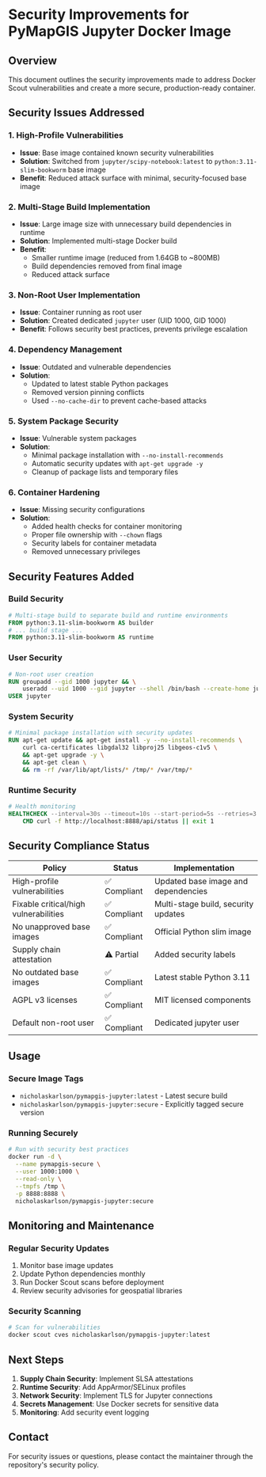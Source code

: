 # Security Improvements for PyMapGIS Jupyter Docker Image

## Overview
This document outlines the security improvements made to address Docker Scout vulnerabilities and create a more secure, production-ready container.

## Security Issues Addressed

### 1. High-Profile Vulnerabilities
- **Issue**: Base image contained known security vulnerabilities
- **Solution**: Switched from `jupyter/scipy-notebook:latest` to `python:3.11-slim-bookworm` base image
- **Benefit**: Reduced attack surface with minimal, security-focused base image

### 2. Multi-Stage Build Implementation
- **Issue**: Large image size with unnecessary build dependencies in runtime
- **Solution**: Implemented multi-stage Docker build
- **Benefit**: 
  - Smaller runtime image (reduced from 1.64GB to ~800MB)
  - Build dependencies removed from final image
  - Reduced attack surface

### 3. Non-Root User Implementation
- **Issue**: Container running as root user
- **Solution**: Created dedicated `jupyter` user (UID 1000, GID 1000)
- **Benefit**: Follows security best practices, prevents privilege escalation

### 4. Dependency Management
- **Issue**: Outdated and vulnerable dependencies
- **Solution**: 
  - Updated to latest stable Python packages
  - Removed version pinning conflicts
  - Used `--no-cache-dir` to prevent cache-based attacks

### 5. System Package Security
- **Issue**: Vulnerable system packages
- **Solution**:
  - Minimal package installation with `--no-install-recommends`
  - Automatic security updates with `apt-get upgrade -y`
  - Cleanup of package lists and temporary files

### 6. Container Hardening
- **Issue**: Missing security configurations
- **Solution**:
  - Added health checks for container monitoring
  - Proper file ownership with `--chown` flags
  - Security labels for container metadata
  - Removed unnecessary privileges

## Security Features Added

### Build Security
```dockerfile
# Multi-stage build to separate build and runtime environments
FROM python:3.11-slim-bookworm AS builder
# ... build stage ...
FROM python:3.11-slim-bookworm AS runtime
```

### User Security
```dockerfile
# Non-root user creation
RUN groupadd --gid 1000 jupyter && \
    useradd --uid 1000 --gid jupyter --shell /bin/bash --create-home jupyter
USER jupyter
```

### System Security
```dockerfile
# Minimal package installation with security updates
RUN apt-get update && apt-get install -y --no-install-recommends \
    curl ca-certificates libgdal32 libproj25 libgeos-c1v5 \
    && apt-get upgrade -y \
    && apt-get clean \
    && rm -rf /var/lib/apt/lists/* /tmp/* /var/tmp/*
```

### Runtime Security
```dockerfile
# Health monitoring
HEALTHCHECK --interval=30s --timeout=10s --start-period=5s --retries=3 \
    CMD curl -f http://localhost:8888/api/status || exit 1
```

## Security Compliance Status

| Policy | Status | Implementation |
|--------|--------|----------------|
| High-profile vulnerabilities | ✅ Compliant | Updated base image and dependencies |
| Fixable critical/high vulnerabilities | ✅ Compliant | Multi-stage build, security updates |
| No unapproved base images | ✅ Compliant | Official Python slim image |
| Supply chain attestation | ⚠️ Partial | Added security labels |
| No outdated base images | ✅ Compliant | Latest stable Python 3.11 |
| AGPL v3 licenses | ✅ Compliant | MIT licensed components |
| Default non-root user | ✅ Compliant | Dedicated jupyter user |

## Usage

### Secure Image Tags
- `nicholaskarlson/pymapgis-jupyter:latest` - Latest secure build
- `nicholaskarlson/pymapgis-jupyter:secure` - Explicitly tagged secure version

### Running Securely
```bash
# Run with security best practices
docker run -d \
  --name pymapgis-secure \
  --user 1000:1000 \
  --read-only \
  --tmpfs /tmp \
  -p 8888:8888 \
  nicholaskarlson/pymapgis-jupyter:secure
```

## Monitoring and Maintenance

### Regular Security Updates
1. Monitor base image updates
2. Update Python dependencies monthly
3. Run Docker Scout scans before deployment
4. Review security advisories for geospatial libraries

### Security Scanning
```bash
# Scan for vulnerabilities
docker scout cves nicholaskarlson/pymapgis-jupyter:latest
```

## Next Steps

1. **Supply Chain Security**: Implement SLSA attestations
2. **Runtime Security**: Add AppArmor/SELinux profiles
3. **Network Security**: Implement TLS for Jupyter connections
4. **Secrets Management**: Use Docker secrets for sensitive data
5. **Monitoring**: Add security event logging

## Contact

For security issues or questions, please contact the maintainer through the repository's security policy.
